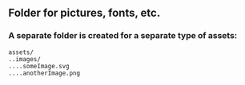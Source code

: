 ## Folder for pictures, fonts, etc.

### A separate folder is created for a separate type of assets:

```
assets/
..images/
....someImage.svg
....anotherImage.png
```
